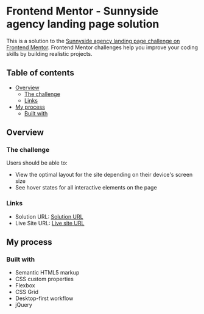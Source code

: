 # Frontend Mentor - Sunnyside agency landing page solution

This is a solution to the [Sunnyside agency landing page challenge on Frontend Mentor](https://www.frontendmentor.io/challenges/sunnyside-agency-landing-page-7yVs3B6ef). Frontend Mentor challenges help you improve your coding skills by building realistic projects.

## Table of contents

- [Overview](#overview)
  - [The challenge](#the-challenge)
  - [Links](#links)
- [My process](#my-process)
  - [Built with](#built-with)
  

## Overview

### The challenge

Users should be able to:

- View the optimal layout for the site depending on their device's screen size
- See hover states for all interactive elements on the page

### Links

- Solution URL: [Solution URL](https://www.frontendmentor.io/solutions/sunnyside-landing-page-using-cssflexbox-and-cssgrid-dOdB6vre38)
- Live Site URL: [Live site URL](https://raza7522.github.io/Sunnyside-Agency-Landing-Page/)


## My process

### Built with

- Semantic HTML5 markup
- CSS custom properties
- Flexbox
- CSS Grid
- Desktop-first workflow
- jQuery
